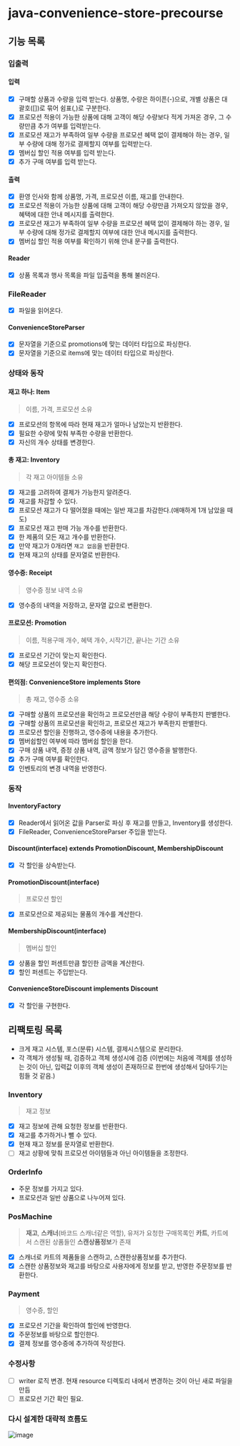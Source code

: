 # java-convenience-store-precourse
## 기능 목록
### 입출력

#### 입력
- [x] 구매할 상품과 수량을 입력 받는다. 상품명, 수량은 하이픈(-)으로, 개별 상품은 대괄호([])로 묶어 쉼표(,)로 구분한다.
- [x] 프로모션 적용이 가능한 상품에 대해 고객이 해당 수량보다 적게 가져온 경우, 그 수량만큼 추가 여부를 입력받는다.
- [x] 프로모션 재고가 부족하여 일부 수량을 프로모션 혜택 없이 결제해야 하는 경우, 일부 수량에 대해 정가로 결제할지 여부를 입력받는다.
- [x] 멤버십 할인 적용 여부를 입력 받는다.
- [x] 추가 구매 여부를 입력 받는다.

#### 출력
- [x] 환영 인사와 함께 상품명, 가격, 프로모션 이름, 재고를 안내한다.
- [x] 프로모션 적용이 가능한 상품에 대해 고객이 해당 수량만큼 가져오지 않았을 경우, 혜택에 대한 안내 메시지를 출력한다.
- [x] 프로모션 재고가 부족하여 일부 수량을 프로모션 혜택 없이 결제해야 하는 경우, 일부 수량에 대해 정가로 결제할지 여부에 대한 안내 메시지를 출력한다.
- [x] 멤버십 할인 적용 여부를 확인하기 위해 안내 문구를 출력한다.

#### Reader
- [x] 상품 목록과 행사 목록을 파일 입출력을 통해 불러온다.

### FileReader
- [x] 파일을 읽어온다.

#### ConvenienceStoreParser
- [x] 문자열을 기준으로 promotions에 맞는 데이터 타입으로 파싱한다.
- [x] 문자열을 기준으로 items에 맞는 데이터 타입으로 파싱한다.

### 상태와 동작

#### 재고 하나: Item
> 이름, 가격, 프로모션 소유

- [x] 프로모션의 항목에 따라 현재 재고가 얼마나 남았는지 반환한다.
- [x] 필요한 수량에 맞춰 부족한 수량을 반환한다.
- [x] 자신의 개수 상태를 변경한다.

#### 총 재고: Inventory
> 각 재고 아이템들 소유
- [x] 재고를 고려하여 결제가 가능한지 알려준다.
- [x] 재고를 차감할 수 있다.
- [x] 프로모션 재고가 다 떨어졌을 때에는 일반 재고를 차감한다.(애매하게 1개 남았을 때도)
- [x] 프로모션 재고 판매 가능 개수를 반환한다.
- [x] 한 제품의 모든 재고 개수를 반환한다.
- [x] 만약 재고가 0개라면 `재고 없음`을 반환한다.
- [x] 현재 재고의 상태를 문자열로 반환한다.

#### 영수증: Receipt
> 영수증 정보 내역 소유
- [x] 영수증의 내역을 저장하고, 문자열 값으로 변환한다.


#### 프로모션: Promotion
> 이름, 적용구매 개수, 혜택 개수, 시작기간, 끝나는 기간 소유
- [x] 프로모션 기간이 맞는지 확인한다.
- [x] 해당 프로모션이 맞는지 확인한다.

#### 편의점: ConvenienceStore implements Store
> 총 재고, 영수증 소유
- [x] 구매할 상품의 프로모션을 확인하고 프로모션만큼 해당 수량이 부족한지 판별한다.
- [x] 구매할 상품의 프로모션을 확인하고, 프로모션 재고가 부족한지 판별한다.
- [x] 프로모션 할인을 진행하고, 영수증에 내용을 추가한다.
- [x] 멤버쉽할인 여부에 따라 멤버쉽 할인을 한다.
- [x] 구매 상품 내역, 증정 상품 내역, 금액 정보가 담긴 영수증을 발행한다.
- [x] 추가 구매 여부를 확인한다.
- [x] 인벤토리의 변경 내역을 반영한다.

### 동작

#### InventoryFactory
- [x] Reader에서 읽어온 값을 Parser로 파싱 후 재고를 만들고, Inventory를 생성한다.
- [x] FileReader, ConvenienceStoreParser 주입을 받는다.

#### Discount(interface) extends PromotionDiscount, MembershipDiscount
- [x] 각 할인을 상속받는다.

#### PromotionDiscount(interface)
> 프로모션 할인
- [x] 프로모션으로 제공되는 물품의 개수를 계산한다.

#### MembershipDiscount(interface)
> 멤버십 할인
- [x] 상품을 할인 퍼센트만큼 할인한 금액을 계산한다.
- [x] 할인 퍼센트는 주입받는다.

#### ConvenienceStoreDiscount implements Discount
- [x] 각 할인을 구현한다.


## 리팩토링 목록
- 크게 재고 시스템, 포스(분류) 시스템, 결제시스템으로 분리한다.                                                                           
- 각 객체가 생성될 때, 검증하고 객체 생성시에 검증 (이번에는 처음에 객체를 생성하는 것이 아닌, 입력값 이후의 객체 생성이 존재하므로 한번에 생성해서 담아두기는 힘들 것 같음.)

### Inventory
> 재고 정보
- [x] 재고 정보에 관해 요청한 정보를 반환한다.
- [x] 재고를 추가하거나 뺄 수 있다.
- [x] 현재 재고 정보를 문자열로 반환한다.
- [ ] 재고 상황에 맞춰 프로모션 아이템들과 아닌 아이템들을 조정한다.

### OrderInfo
- 주문 정보를 가지고 있다.
- 프로모션과 일반 상품으로 나누어져 있다.

### PosMachine
> **재고**, **스캐너**(바코드 스캐너같은 역할), 유저가 요청한 구매목록인 **카트**, 카트에서 스캔된 상품들인 **스캔상품정보**가 존재 
- [x] 스캐너로 카트의 제품들을 스캔하고, 스캔한상품정보를 추가한다.
- [x] 스캔한 상품정보와 재고를 바탕으로 사용자에게 정보를 받고, 반영한 주문정보를 반환한다.

### Payment
> 영수증, 할인
- [x] 프로모션 기간을 확인하여 할인에 반영한다.
- [x] 주문정보를 바탕으로 할인한다.
- [x] 결제 정보를 영수증에 추가하여 작성한다.

### 수정사항
- [ ] writer 로직 변경. 현재 resource 디렉토리 내에서 변경하는 것이 아닌 새로 파일을 만듬
- [ ] 프로모션 기간 확인 필요.

### 다시 설계한 대략적 흐름도
![image](https://github.com/user-attachments/assets/d072f731-e1ac-4de8-ad28-5db070c8e903)